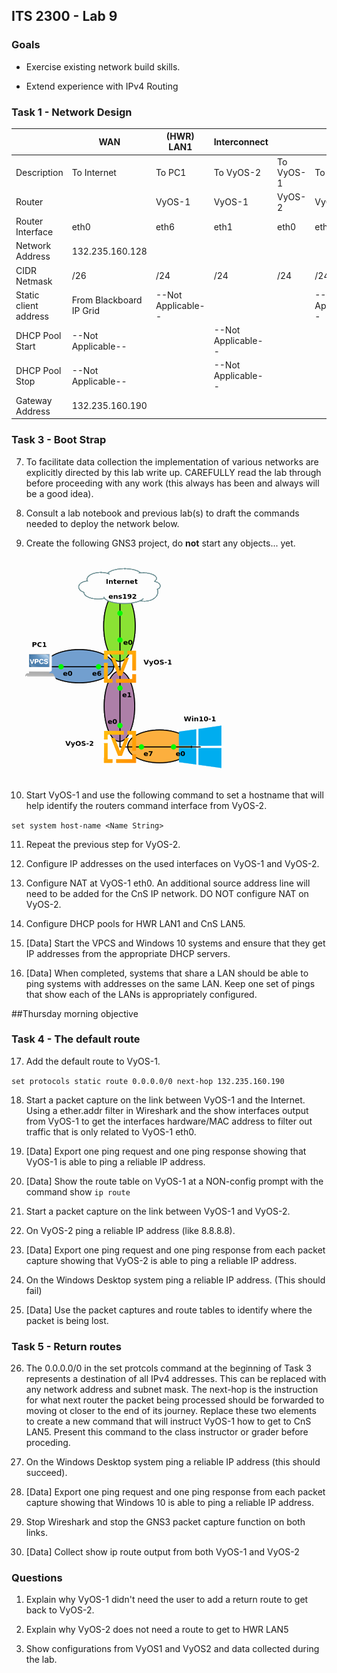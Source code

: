 ## ITS 2300 - Lab 9
### Goals 

-   Exercise existing network build skills.

-   Extend experience with IPv4 Routing

### Task 1 - Network Design
|                           |**WAN**            |**(HWR) LAN1**     |**Interconnect**     |             |**(CnS) LAN5**
|--                         |--                 |--                 |--                   |--           |-- 
|Description                |To Internet        |To PC1             |To VyOS-2            |To VyOS-1    |To PC2
|Router                     |                   |VyOS-1             |VyOS-1         |VyOS-2         |VyOS-2
|Router Interface           |eth0               |eth6               |eth1           |eth0           |eth5
|Network Address            |132.235.160.128    
|CIDR Netmask               |/26                |/24                |/24            |/24            |/24
|Static client address      |From Blackboard IP Grid   |--Not Applicable-- |||--Not Applicable--|
|DHCP Pool Start            |--Not Applicable-- |                   |--Not Applicable--
|DHCP Pool Stop             |--Not Applicable-- |                   |--Not Applicable-- 
|Gateway Address            |132.235.160.190    |                   |

### Task 3 - Boot Strap

7.  To facilitate data collection the implementation of various networks are explicitly directed by this lab write up. CAREFULLY read the lab through before proceeding with any work (this always has been and always will be a good idea).

8.  Consult a lab notebook and previous lab(s) to draft the commands needed to deploy the network below.

9.  Create the following GNS3 project, do **not** start any objects... yet.

![](lab9-1.png)

10. Start VyOS-1 and use the following command to set a hostname that will help identify the routers command interface from VyOS-2.

`set system host-name <Name String>`

11. Repeat the previous step for VyOS-2.

12. Configure IP addresses on the used interfaces on VyOS-1 and VyOS-2.

13. Configure NAT at VyOS-1 eth0. An additional source address line will need to be added for the CnS IP network. DO NOT configure NAT on VyOS-2.

14. Configure DHCP pools for HWR LAN1 and CnS LAN5.

15. [Data] Start the VPCS and Windows 10 systems and ensure that they get IP addresses from the appropriate DHCP servers.

16. [Data] When completed, systems that share a LAN should be able to ping systems with addresses on the same LAN. Keep one set of pings that show each of the LANs is appropriately configured.

##Thursday morning objective

### Task 4 - The default route

17. Add the default route to VyOS-1.

`set protocols static route 0.0.0.0/0 next-hop 132.235.160.190`

18. Start a packet capture on the link between VyOS-1 and the Internet. Using a ether.addr filter in Wireshark and the show interfaces output from VyOS-1 to get the interfaces hardware/MAC address to filter out traffic that is only related to VyOS-1 eth0.

19. [Data] Export one ping request and one ping response showing that VyOS-1 is able to ping a reliable IP address.

20. [Data] Show the route table on VyOS-1 at a NON-config prompt with the command show `ip route`

21. Start a packet capture on the link between VyOS-1 and VyOS-2.

22. On VyOS-2 ping a reliable IP address (like 8.8.8.8).

23. [Data] Export one ping request and one ping response from each packet capture showing that VyOS-2 is able to ping a reliable IP address.

24. On the Windows Desktop system ping a reliable IP address. (This should fail)

25. [Data] Use the packet captures and route tables to identify where the packet is being lost.

### Task 5 - Return routes

26. The 0.0.0.0/0 in the set protcols command at the beginning of Task 3 represents a destination of all IPv4 addresses. This can be replaced with any network address and subnet mask. The next-hop is the instruction for what next router the packet being processed should be forwarded to moving ot closer to the end of its journey. Replace these two elements to create a new command that will instruct VyOS-1 how to get to CnS LAN5. Present this command to the class instructor or grader before proceding.

27. On the Windows Desktop system ping a reliable IP address (this should succeed).

28. [Data] Export one ping request and one ping response from each packet capture showing that Windows 10 is able to ping a reliable IP address.

29. Stop Wireshark and stop the GNS3 packet capture function on both links.

30. [Data] Collect show ip route output from both VyOS-1 and VyOS-2

### Questions

1.  Explain why VyOS-1 didn't need the user to add a return route to get back to VyOS-2.

2.  Explain why VyOS-2 does not need a route to get to HWR LAN5

3.  Show configurations from VyOS1 and VyOS2 and data collected during the lab.
